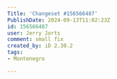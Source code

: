 ```yaml
---
Title: 'Changeset #156566487'
PublishDate: 2024-09-13T11:02:23Z
id: 156566487
user: Jerry Jorts
comment: small fix
created_by: iD 2.30.2
tags:
- Montenegro

---
```

